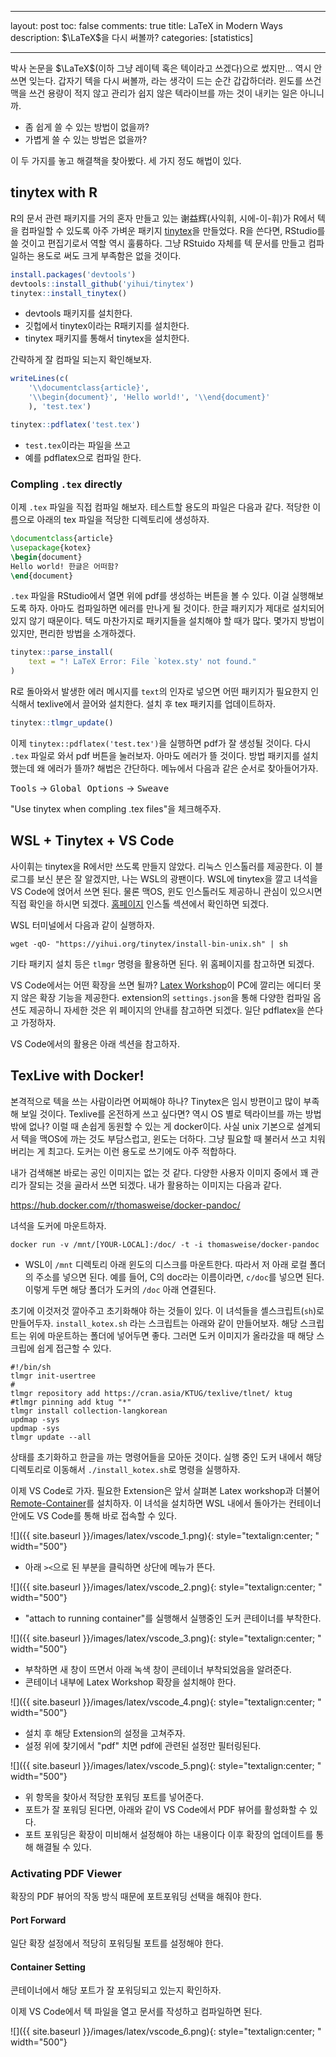 
---
layout: post
toc: false
comments: true
title:  LaTeX in Modern Ways
description: $\LaTeX$을 다시 써볼까?
categories: [statistics]

---

박사 논문을 $\LaTeX$(이하 그냥 레이텍 혹은 텍이라고 쓰겠다)으로 썼지만... 역시 안 쓰면 잊는다. 갑자기 텍을 다시 써볼까, 라는 생각이 드는 순간 갑갑하더라. 윈도를 쓰건 맥을 쓰건 용량이 적지 않고 관리가 쉽지 않은 텍라이브를 까는 것이 내키는 일은 아니니까. 

- 좀 쉽게 쓸 수 있는 방법이 없을까? 
- 가볍게 쓸 수 있는 방법은 없을까? 

이 두 가지를 놓고 해결책을 찾아봤다. 세 가지 정도 해법이 있다. 

## tinytex with R

R의 문서 관련 패키지를 거의 혼자 만들고 있는 谢益辉(사익휘, 시에-이-휘)가 R에서 텍을 컴파일할 수 있도록 아주 가벼운 패키지 [tinytex](https://yihui.org/tinytex/)을 만들었다. R을 쓴다면, RStudio를 쓸 것이고 편집기로서 역할 역시 훌륭하다. 그냥 RStuido 자체를 텍 문서를 만들고 컴파일하는 용도로 써도 크게 부족함은 없을 것이다. 

```R
install.packages('devtools')
devtools::install_github('yihui/tinytex')
tinytex::install_tinytex()
```

- devtools 패키지를 설치한다. 
- 깃헙에서 tinytex이라는 R패키지를 설치한다. 
- tinytex 패키지를 통해서 tinytex을 설치한다. 

간략하게 잘 컴파일 되는지 확인해보자. 

```r
writeLines(c(
	'\\documentclass{article}',
	'\\begin{document}', 'Hello world!', '\\end{document}'
	), 'test.tex')

tinytex::pdflatex('test.tex')
```

- `test.tex`이라는 파일을 쓰고 
- 예를 pdflatex으로 컴파일 한다. 

### Compling `.tex` directly 

이제 `.tex` 파일을 직접 컴파일 해보자. 테스트할 용도의 파일은 다음과 같다. 적당한 이름으로 아래의 tex 파일을 적당한 디렉토리에 생성하자. 

```latex
\documentclass{article}
\usepackage{kotex}
\begin{document}
Hello world! 한글은 어떠함?
\end{document}
```

`.tex` 파일을 RStudio에서 열면 위에 pdf를 생성하는 버튼을 볼 수 있다. 이걸 실행해보도록 하자. 아마도 컴파일하면 에러를 만나게 될 것이다. 한글 패키지가 제대로 설치되어 있지 않기 때문이다. 텍도 마찬가지로 패키지들을 설치해야 할 때가 많다. 몇가지 방법이 있지만, 편리한 방법을 소개하겠다. 

```r
tinytex::parse_install(
	text = "! LaTeX Error: File `kotex.sty' not found."
)
```

R로 돌아와서 발생한 에러 메시지를 `text`의 인자로 넣으면 어떤 패키지가 필요한지 인식해서 texlive에서 끌어와 설치한다. 설치 후 tex 패키지를 업데이트하자. 

```r
tinytex::tlmgr_update()
```

이제 `tinytex::pdflatex('test.tex')`을 실행하면 pdf가 잘 생성될 것이다. 다시 `.tex` 파일로 와서 pdf 버튼을 눌러보자. 아마도 에러가 뜰 것이다. 방법 패키지를 설치했는데 왜 에러가 뜰까? 해법은 간단하다. 메뉴에서 다음과 같은 순서로 찾아들어가자. 

<kbd>Tools</kbd> -> <kbd>Global Options</kbd> -> <kbd>Sweave</kbd>

"Use tinytex when compling .tex files"을 체크해주자.

## WSL + Tinytex + VS Code 

사이휘는 tinytex을 R에서만 쓰도록 만들지 않았다. 리눅스 인스톨러를 제공한다. 이 블로그를 보신 분은 잘 알겠지만, 나는 WSL의 광팬이다. WSL에 tinytex을 깔고 녀석을 VS Code에 얹어서 쓰면 된다. 물론 맥OS, 윈도 인스톨러도 제공하니 관심이 있으시면 직접 확인을 하시면 되겠다. [홈페이지](https://yihui.org/tinytex/) 인스톨 섹션에서 확인하면 되겠다. 

WSL 터미널에서 다음과 같이 실행하자. 

```shell
wget -qO- "https://yihui.org/tinytex/install-bin-unix.sh" | sh
```

기타 패키지 설치 등은 `tlmgr` 명령을 활용하면 된다. 위 홈페이지를 참고하면 되겠다. 

VS Code에서는 어떤 확장을 쓰면 될까? [Latex Workshop](https://marketplace.visualstudio.com/items?itemName=James-Yu.latex-workshop)이 PC에 깔리는 에디터 못지 않은 확장 기능을 제공한다.  extension의 `settings.json`을 통해 다양한 컴파일 옵션도 제공하니 자세한 것은 위 페이지의 안내를 참고하면 되겠다. 일단 pdflatex을 쓴다고 가정하자. 

VS Code에서의 활용은 아래 섹션을 참고하자. 

## TexLive with Docker! 

본격적으로 텍을 쓰는 사람이라면 어찌해야 하나? Tinytex은 임시 방편이고 많이 부족해 보일 것이다. Texlive를 온전하게 쓰고 싶다면? 역시 OS 별로 텍라이브를 까는 방법 밖에 없나? 이럴 때 손쉽게 동원할 수 있는 게 docker이다. 사실 unix 기본으로 설계되서 텍을 맥OS에 까는 것도 부담스럽고, 윈도는 더하다. 그냥 필요할 때 불러서 쓰고 치워버리는 게 최고다. 도커는 이런 용도로 쓰기에도 아주 적합하다. 

내가 검색해본 바로는 공인 이미지는 없는 것 같다. 다양한 사용자 이미지 중에서 꽤 관리가 잘되는 것을 골라서 쓰면 되겠다. 내가 활용하는 이미지는 다음과 같다. 

https://hub.docker.com/r/thomasweise/docker-pandoc/

녀석을 도커에 마운트하자. 

```shell
​docker run -v /mnt/[YOUR-LOCAL]:/doc/ -t -i thomasweise/docker-pandoc
```

- WSL이 `/mnt` 디렉토리 아래 윈도의 디스크를 마운트한다. 따라서 저 아래 로컬 폴더의 주소를 넣으면 된다. 예를 들어, C의 doc라는 이름이라면, `c/doc`를 넣으면 된다. 이렇게 두면 해당 폴더가 도커의 `/doc` 아래 연결된다. 

초기에 이것저것 깔아주고 초기화해야 하는 것들이 있다. 이 녀석들을 셸스크립트(`sh`)로 만들어두자. `install_kotex.sh` 라는 스크립트는 아래와 같이 만들어보자. 해당 스크립트는 위에 마운트하는 폴더에 넣어두면 좋다. 그러면 도커 이미지가 올라갔을 때 해당 스크립에 쉽게 접근할 수 있다. 

```shell
#!/bin/sh
tlmgr init-usertree
#
tlmgr repository add https://cran.asia/KTUG/texlive/tlnet/ ktug
#tlmgr pinning add ktug "*"
tlmgr install collection-langkorean
updmap -sys
updmap -sys
tlmgr update --all
``` 

상태를 초기화하고 한글을 까는 명령어들을 모아둔 것이다. 실행 중인 도커 내에서 해당 디렉토리로 이동해서 `./install_kotex.sh`로 명령을 실행하자. 

이제 VS Code로 가자. 필요한 Extension은 앞서 살펴본 Latex workshop과 더불어 [Remote-Container](https://code.visualstudio.com/docs/remote/remote-overview)를 설치하자. 이 녀석을 설치하면 WSL 내에서 돌아가는 컨테이너 안에도 VS Code를 통해 바로 접속할 수 있다. 

 ![]({{ site.baseurl }}/images/latex/vscode_1.png){: style="textalign:center; " width="500"}  

- 아래 `><`으로 된 부분을 클릭하면 상단에 메뉴가 뜬다. 

 ![]({{ site.baseurl }}/images/latex/vscode_2.png){: style="textalign:center; " width="500"}  

- "attach to running container"를 실행해서 실행중인 도커 콘테이너를 부착한다. 

 ![]({{ site.baseurl }}/images/latex/vscode_3.png){: style="textalign:center; " width="500"}  

- 부착하면 새 창이 뜨면서 아래 녹색 창이 콘테이너 부착되었음을 알려준다. 
- 콘테이너 내부에 Latex Workshop 확장을 설치해야 한다. 

 ![]({{ site.baseurl }}/images/latex/vscode_4.png){: style="textalign:center; " width="500"}  

- 설치 후 해당 Extension의 설정을 고쳐주자. 
- 설정 위에 찾기에서 "pdf" 치면 pdf에 관련된 설정만 필터링된다. 

 ![]({{ site.baseurl }}/images/latex/vscode_5.png){: style="textalign:center; " width="500"}  

- 위 항목을 찾아서 적당한 포워딩 포트를 넣어준다. 
- 포트가 잘 포워딩 된다면, 아래와 같이 VS Code에서 PDF 뷰어를 활성화할 수 있다. 
- 포트 포워딩은 확장이 미비해서 설정해야 하는 내용이다 이후 확장의 업데이트를 통해 해결될 수 있다. 

### Activating PDF Viewer

확장의 PDF 뷰어의 작동 방식 때문에 포트포워딩 선택을 해줘야 한다. 

#### Port Forward 

일단 확장 설정에서 적당히 포워딩될 포트를 설정해야 한다. 

#### Container Setting 

콘테이너에서 해당 포트가 잘 포워딩되고 있는지 확인하자. 

이제 VS Code에서 텍 파일을 열고 문서를 작성하고 컴파일하면 된다. 

 ![]({{ site.baseurl }}/images/latex/vscode_6.png){: style="textalign:center; " width="500"}  







 













<!--stackedit_data:
eyJoaXN0b3J5IjpbLTI4Njc5ODczLDQyMTc1MjIzN119
-->